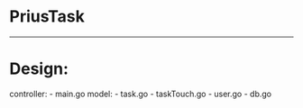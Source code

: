 # PriusTask
---
# Design:
controller:
    - main.go
model:
    - task.go
    - taskTouch.go
    - user.go
    - db.go
